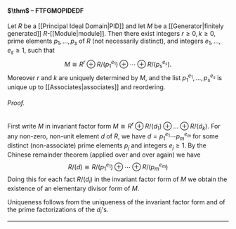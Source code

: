 #### $\thm$ – FTFGMOPIDEDF
Let $R$ be a [[Principal Ideal Domain|PID]] and let $M$ be a [[Generator|finitely generated]] $R$-[[Module|module]]. Then there exist integers $r \geq 0, k \geq 0$, prime elements $p_1,\ldots,p_s$ of $R$ (not necessarily distinct), and integers $e_1,\ldots ,e_s \geq 1$, such that $$M \cong R^r \oplus R/(p_1^{e_1}) \oplus \cdots \oplus R/(p_s^{e_s}).$$Moreover $r$ and $k$ are uniquely determined by $M$, and the list $p_1^{e_1},\ldots, p_s^{e_s}$ is unique up to [[Associates|associates]] and reordering. 
 
###### *Proof.* 
First write $M$ in invariant factor form $M \cong R^r \oplus R/(d_1) \oplus \dots \oplus R/(d_k)$. For any non-zero, non-unit element $d$ of $R$, we have $d = p_1^{e_1} \cdots p_m^{e_m}$ for some distinct (non-associate) prime elements $p_j$ and integers $e_j \geq 1$. By the Chinese remainder theorem (applied over and over again) we have $$R/(d)\cong R/(p_1^{e_1})  \oplus \cdots \oplus R/(p_m^{e_m})$$ Doing this for each fact $R/(d_i)$ in the invariant factor form of $M$ we obtain the existence of an elementary divisor form of $M$.
   
Uniqueness follows from the uniqueness of the invariant factor form and of the prime factorizations of the $d_i$'s.
***